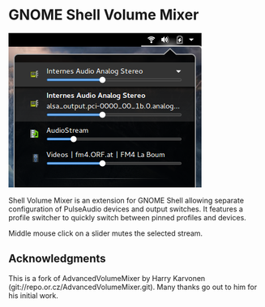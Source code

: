 GNOME Shell Volume Mixer
========================

![Screenshot of Volume Mixer](/screenshot.png?raw=true "Volume Mixer replacing the master volume slider")


Shell Volume Mixer is an extension for GNOME Shell allowing separate
configuration of PulseAudio devices and output switches. It features a profile
switcher to quickly switch between pinned profiles and devices.

Middle mouse click on a slider mutes the selected stream.


Acknowledgments
---------------

This is a fork of AdvancedVolumeMixer by Harry Karvonen
(git://repo.or.cz/AdvancedVolumeMixer.git).
Many thanks go out to him for his initial work.
